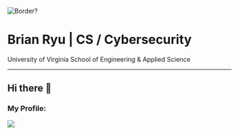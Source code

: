 ![Border?](https://www.epiqglobal.com/epiq/media/sites/Cyber-Incident-Header.jpg?ext=.jpg|height=100)

# Brian Ryu | CS / Cybersecurity

University of Virginia School of Engineering & Applied Science

--------
## Hi there 👋

### My Profile: 
<a href="https://www.linkedin.com/in/brian-ryu-5537a3345/"><img src="https://media.discordapp.net/attachments/810228635121876992/1384775380514115624/w.png?ex=6853a812&is=68525692&hm=1122b2477ca32bb4bb68e1209591449bee62fcf3d4b79da9b75e5ae72bd44e2a&=&format=webp&quality=lossless&width=80&height=80"></a>

<!--
**ShiXzYz/ShiXzYz** is a ✨ _special_ ✨ repository because its `README.md` (this file) appears on your GitHub profile.

Here are some ideas to get you started:

- 🔭 I’m currently working on ...
- 🌱 I’m currently learning ...
- 👯 I’m looking to collaborate on ...
- 🤔 I’m looking for help with ...
- 💬 Ask me about ...
- 📫 How to reach me: ...
- 😄 Pronouns: ...
- ⚡ Fun fact: ...
-->
